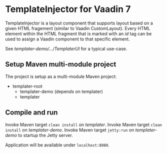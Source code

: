 # TemplateInjector for Vaadin 7

TemplateInjector is a layout component that supports layout based on a given HTML fragement (similar to Vaadin CustomLayout).
Every HTML element within the HTML fragment that is marked with an *id* tag can be used to assign a Vaadin component to that specific element.
 
See *templater-demo/.../TemplaterUI* for a typical use-case.

## Setup Maven multi-module project

The project is setup as a multi-module Maven project:

* templater-root
  * templater-demo (depends on templater)
  * templater 


## Compile and run

Invoke Maven target `clean install` on *templater*.
Invoke Maven target `clean install` on *templater-demo*.
Invoke Maven target `jetty:run` on *templater-demo* to startup the Jetty server.

Application will be available under `localhost:8080`.
